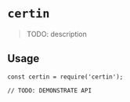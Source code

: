 # `certin`

> TODO: description

## Usage

```
const certin = require('certin');

// TODO: DEMONSTRATE API
```
